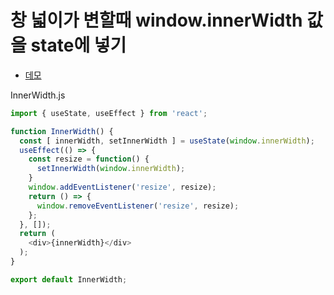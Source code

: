 # 창 넓이가 변할때 window.innerWidth 값을 state에 넣기

* [데모](https://ovdncids.github.io/react-curriculum/inner-width)

InnerWidth.js
```js
import { useState, useEffect } from 'react';

function InnerWidth() {
  const [ innerWidth, setInnerWidth ] = useState(window.innerWidth);
  useEffect(() => {
    const resize = function() {
      setInnerWidth(window.innerWidth);
    }
    window.addEventListener('resize', resize);
    return () => {
      window.removeEventListener('resize', resize);
    };
  }, []);
  return (
    <div>{innerWidth}</div>
  );
}

export default InnerWidth;
```
